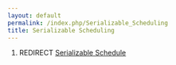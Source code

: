 ```yaml
---
layout: default
permalink: /index.php/Serializable_Scheduling
title: Serializable Scheduling
---
```

1. REDIRECT [Serializable Schedule](Serializable_Schedule)